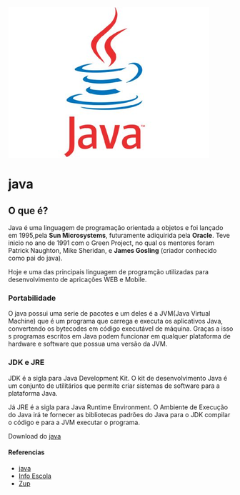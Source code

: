 
<img src="img/java.jpg">

# java 



## O que é?

 Java é uma linguagem de programação orientada a objetos e foi lançado em
 1995,pela **Sun Microsystems**, futuramente adiquirida pela **Oracle**.
 Teve inicio no ano de 1991 com o Green Project, no qual os mentores foram Patrick Naughton, Mike Sheridan, e **James Gosling**
(criador conhecido como pai do java).

 Hoje e uma das principais linguagem de programção utilizadas para
desenvolvimento de apricações WEB e Mobile.



### Portabilidade
 O java possui uma serie de pacotes e um deles é a JVM(Java Virtual Machine)
que é um programa que carrega e executa os aplicativos Java, convertendo os
bytecodes em código executável de máquina. Graças a isso s programas
escritos em Java podem funcionar em qualquer plataforma de hardware e
software que possua uma versão da JVM.

### JDK e JRE
 JDK é a sigla para Java Development Kit. O kit de desenvolvimento Java é um
conjunto de utilitários que permite criar sistemas de software para a
plataforma Java.

 Já JRE é a sigla para Java Runtime Environment. O Ambiente de Execução do
Java irá te fornecer as bibliotecas padrões do Java para o JDK compilar o
código e para a JVM executar o programa.

Download do [java](https://www.oracle.com/java/technologies/downloads/)

#### Referencias

* [java](https://www.java.com/pt-BR/)
* [Info Escola](https://www.infoescola.com/informatica/historia-do-java/)
* [Zup](https://www.zup.com.br/blog/java#:~:text=O%20Java%20é%20uma%20linguagem,como%20o%20pai%20do%20Java.)
